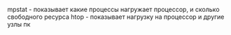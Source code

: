mpstat - показывает какие процессы нагружает процессор, и сколько свободного ресурса
htop - показывает нагрузку на процессор и другие узлы пк